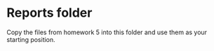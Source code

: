 # Reports folder

Copy the files from homework 5 into this folder and use them
as your starting position.

